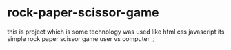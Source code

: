# rock-paper-scissor-game
this is project which is some technology was used like html css javascript  its simple rock paper scissor game user vs computer ,;
